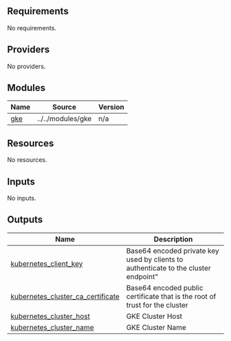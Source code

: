 ## Requirements

No requirements.

## Providers

No providers.

## Modules

| Name | Source | Version |
|------|--------|---------|
| <a name="module_gke"></a> [gke](#module\_gke) | ../../modules/gke | n/a |

## Resources

No resources.

## Inputs

No inputs.

## Outputs

| Name | Description |
|------|-------------|
| <a name="output_kubernetes_client_key"></a> [kubernetes\_client\_key](#output\_kubernetes\_client\_key) | Base64 encoded private key used by clients to authenticate to the cluster endpoint" |
| <a name="output_kubernetes_cluster_ca_certificate"></a> [kubernetes\_cluster\_ca\_certificate](#output\_kubernetes\_cluster\_ca\_certificate) | Base64 encoded public certificate that is the root of trust for the cluster |
| <a name="output_kubernetes_cluster_host"></a> [kubernetes\_cluster\_host](#output\_kubernetes\_cluster\_host) | GKE Cluster Host |
| <a name="output_kubernetes_cluster_name"></a> [kubernetes\_cluster\_name](#output\_kubernetes\_cluster\_name) | GKE Cluster Name |
